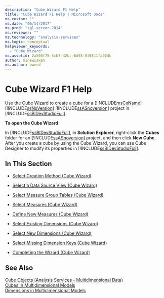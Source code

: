 ```yaml
---
description: "Cube Wizard F1 Help"
title: "Cube Wizard F1 Help | Microsoft Docs"
ms.custom: ""
ms.date: "06/14/2017"
ms.prod: "sql-server-2014"
ms.reviewer: ""
ms.technology: "analysis-services"
ms.topic: conceptual
helpviewer_keywords: 
  - "Cube Wizard"
ms.assetid: 2a500f75-6cb7-42bc-8d98-019841fa924b
author: minewiskan
ms.author: owend
---
```

# Cube Wizard F1 Help
  Use the Cube Wizard to create a cube for a [!INCLUDE[msCoName](../includes/msconame-md.md)] [!INCLUDE[ssNoVersion](../includes/ssnoversion-md.md)] [!INCLUDE[ssASnoversion](../includes/ssasnoversion-md.md)] project in [!INCLUDE[ssBIDevStudioFull](../includes/ssbidevstudiofull-md.md)].  
  
 **To open the Cube Wizard**  
  
 In [!INCLUDE[ssBIDevStudioFull](../includes/ssbidevstudiofull-md.md)], in **Solution Explorer**, right-click the **Cubes** folder for an [!INCLUDE[ssASnoversion](../includes/ssasnoversion-md.md)] project, and then click **New Cube**. After you create a cube by using the Cube Wizard, you can use Cube Designer to modify its properties in [!INCLUDE[ssBIDevStudioFull](../includes/ssbidevstudiofull-md.md)].  
  
## In This Section  
  
-   [Select Creation Method &#40;Cube Wizard&#41;](select-creation-method-cube-wizard.md)  
  
-   [Select a Data Source View &#40;Cube Wizard&#41;](select-a-data-source-view-cube-wizard.md)  
  
-   [Select Measure Group Tables &#40;Cube Wizard&#41;](select-measure-group-tables-cube-wizard.md)  
  
-   [Select Measures &#40;Cube Wizard&#41;](select-measures-cube-wizard.md)  
  
-   [Define New Measures &#40;Cube Wizard&#41;](define-new-measures-cube-wizard.md)  
  
-   [Select Existing Dimensions &#40;Cube Wizard&#41;](select-existing-dimensions-cube-wizard.md)  
  
-   [Select New Dimensions &#40;Cube Wizard&#41;](select-new-dimensions-cube-wizard.md)  
  
-   [Select Missing Dimension Keys &#40;Cube Wizard&#41;](select-missing-dimension-keys-cube-wizard.md)  
  
-   [Completing the Wizard &#40;Cube Wizard&#41;](completing-the-wizard-cube-wizard.md)  
  
## See Also  
 [Cube Objects &#40;Analysis Services - Multidimensional Data&#41;](multidimensional-models-olap-logical-cube-objects/cube-objects-analysis-services-multidimensional-data.md)   
 [Cubes in Multidimensional Models](multidimensional-models/cubes-in-multidimensional-models.md)   
 [Dimensions in Multidimensional Models](multidimensional-models/dimensions-in-multidimensional-models.md)  
  
  
